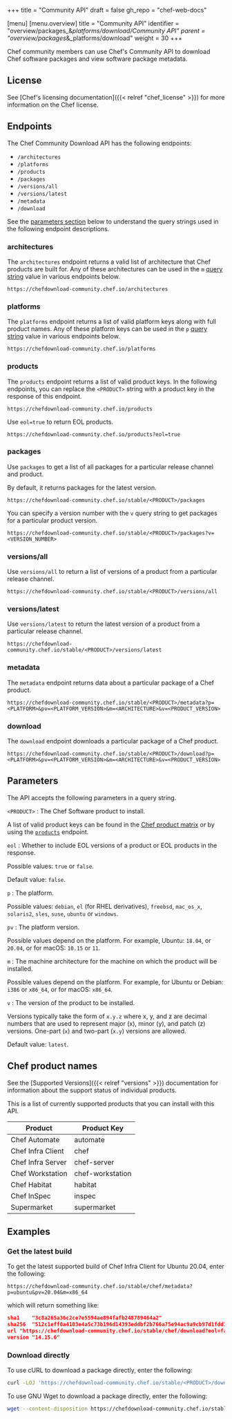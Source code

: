 +++
title = "Community API"
draft = false
gh_repo = "chef-web-docs"

[menu]
  [menu.overview]
    title = "Community API"
    identifier = "overview/packages_&_platforms/download/Community API"
    parent = "overview/packages_&_platforms/download"
    weight = 30
+++

Chef community members can use Chef's Community API to download Chef software packages and view software package metadata.

## License

See [Chef's licensing documentation]({{< relref "chef_license" >}}) for more information on the Chef license.

## Endpoints

The Chef Community Download API has the following endpoints:

- `/architectures`
- `/platforms`
- `/products`
- `/packages`
- `/versions/all`
- `/versions/latest`
- `/metadata`
- `/download`

See the [parameters section](#parameters) below to understand the query strings used in the following endpoint descriptions.

### architectures

The `architectures` endpoint returns a valid list of architecture that Chef products are built for.
Any of these architectures can be used in the `m` [query string](#parameters) value in various endpoints below.

```plain
https://chefdownload-community.chef.io/architectures
```

### platforms

The `platforms` endpoint returns a list of valid platform keys along with full product names. Any of these platform keys can be used in the `p` [query string](#parameters) value in various endpoints below.

```plain
https://chefdownload-community.chef.io/platforms
```

### products

The `products` endpoint returns a list of valid product keys. In the following endpoints, you can replace the `<PRODUCT>` string with a product key in the response of this endpoint.

```plain
https://chefdownload-community.chef.io/products
```

Use `eol=true` to return EOL products.

```plain
https://chefdownload-community.chef.io/products?eol=true
```

### packages

Use `packages` to get a list of all packages for a particular release channel and product.

By default, it returns packages for the latest version.

```plain
https://chefdownload-community.chef.io/stable/<PRODUCT>/packages
```

You can specify a version number with the `v` query string to get packages for a particular product version.

```plain
https://chefdownload-community.chef.io/stable/<PRODUCT>/packages?v=<VERSION_NUMBER>
```

### versions/all

Use `versions/all` to return a list of versions of a product from a particular release channel.

```plain
https://chefdownload-community.chef.io/stable/<PRODUCT>/versions/all
```

### versions/latest

Use `versions/latest` to return the latest version of a product from a particular release channel.

```plain
https://chefdownload-community.chef.io/stable/<PRODUCT>/versions/latest
```

### metadata

The `metadata` endpoint returns data about a particular package of a Chef product.

```plain
https://chefdownload-community.chef.io/stable/<PRODUCT>/metadata?p=<PLATFORM>&pv=<PLATFORM_VERSION>&m=<ARCHITECTURE>&v=<PRODUCT_VERSION>
```

### download

The `download` endpoint downloads a particular package of a Chef product.

```plain
https://chefdownload-community.chef.io/stable/<PRODUCT>/download?p=<PLATFORM>&pv=<PLATFORM_VERSION>&m=<ARCHITECTURE>&v=<PRODUCT_VERSION>
```

## Parameters

The API accepts the following parameters in a query string.

`<PRODUCT>`
: The Chef Software product to install.

  A list of valid product keys can be found in the [Chef product matrix](https://github.com/chef/mixlib-install/blob/main/PRODUCT_MATRIX.md) or by using the [`products`](#products) endpoint.

`eol`
: Whether to include EOL versions of a product or EOL products in the response.

  Possible values: `true` or `false`.

  Default value: `false`.

`p`
: The platform.

  Possible values: `debian`, `el` (for RHEL derivatives), `freebsd`, `mac_os_x`, `solaris2`, `sles`, `suse`, `ubuntu` or `windows`.

`pv`
: The platform version.

  Possible values depend on the platform. For example, Ubuntu: `18.04`, or `20.04`, or for macOS: `10.15` or `11`.

`m`
: The machine architecture for the machine on which the product will be installed.

  Possible values depend on the platform. For example, for
  Ubuntu or Debian: `i386` or `x86_64`, or for macOS: `x86_64`.

`v`
: The version of the product to be installed.

  Versions typically take the form of `x.y.z` where x, y, and z are decimal numbers that are used to represent major (x), minor (y), and patch (z) versions.
  One-part (`x`) and two-part (`x.y`) versions are allowed.

  Default value: `latest`.

## Chef product names

See the [Supported Versions]({{< relref "versions" >}}) documentation for information about the support status of individual products.

This is a list of currently supported products that you can install with this API.

| Product | Product Key  |
| ------- | ------------ |
| Chef Automate | automate |
| Chef Infra Client | chef |
| Chef Infra Server | chef-server |
| Chef Workstation | chef-workstation |
| Chef Habitat | habitat |
| Chef InSpec | inspec |
| Supermarket | supermarket |

## Examples

### Get the latest build

To get the latest supported build of Chef Infra Client for Ubuntu 20.04, enter the following:

```plain
https://chefdownload-community.chef.io/stable/chef/metadata?p=ubuntu&pv=20.04&m=x86_64
```

which will return something like:

```json
sha1	"3c8a265a36c2ce7e5594ae894fafb248789464a2"
sha256	"512c1eff0a4103e4a5c73b196d14393eddbf2b766a75e94ac9a9cb97d1fdd19c"
url	"https://chefdownload-community.chef.io/stable/chef/download?eol=false&m=x86_64&p=ubuntu&pv=20.04&v=14.15.6"
version	"14.15.6"
```

### Download directly

To use cURL to download a package directly, enter the following:

```bash
curl -LOJ 'https://chefdownload-community.chef.io/stable/<PRODUCT>/download?p=<PLATFORM>&pv=<PLATFORM_VERSION>&m=<ARCHITECTURE>'
```

To use GNU Wget to download a package directly, enter the following:

```bash
wget --content-disposition https://chefdownload-community.chef.io/stable/<PRODUCT>/download?p=<PLATFORM>&pv=<PLATFORM_VERSION>&m=<ARCHITECTURE>
```
